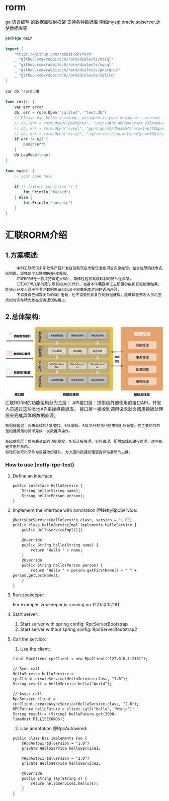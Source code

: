 # rorm
go 语言编写 的数据库映射框架  支持各种数据库 例如mysql,oracle,sqlserver,达梦数据库等
```go
package main

import (
	"https://github.com/rabbitcch/rorm"
	_ "github.com/rabbitcch/rorm/dialects/mssql"
	_ "github.com/rabbitcch/rorm/dialects/mysql"
	_ "github.com/rabbitcch/rorm/dialects/postgres"
	_ "github.com/rabbitcch/rorm/dialects/sqlite"
)

var db *rorm.DB

func init() {
	var err error
	db, err = rorm.Open("sqlite3", "test.db")
	// Please use below username, password as your database's account for the script.
	// db, err = rorm.Open("postgres", "user=gorm dbname=gorm sslmode=disable")
	// db, err = rorm.Open("mysql", "gorm:gorm@/dbname?charset=utf8&parseTime=True")
	// db, err = rorm.Open("mssql", "sqlserver://gorm:LoremIpsum86@localhost:1433?database=gorm")
	if err != nil {
		panic(err)
	}
	db.LogMode(true)
}

func main() {
	// your code here

	if /* failure condition */ {
		fmt.Println("failed")
	} else {
		fmt.Println("success")
	}
}
```
#                                 汇联RORM介绍
## 1.方案概述:
	     中科汇联凭借多年软件产品开发经验和政企大型信息化项目实施经验，结合雄厚的技术底蕴积累，现推出了汇联RORM开发框架。
	     汇联RORM是一款支持自定义SQL、存储过程和高级映射的持久化框架。
	     汇联RORM几乎消除了所有的JDBC代码，也基本不需要手工去设置参数和获取检索结果，能够让开发人员不再关注数据库细节以及不同数据库之间的语法差异，
	     不需要自己编写复杂的SQL语句，也不需要封装复杂的数据底层，能够赋能开发人员将宝贵的时间与精力放在业务逻辑构建上。
## 2.总体架构:
![design](https://raw.githubusercontent.com/rabbitcch/rorm/main/123.png)
	汇联RORM的功能架构分为三层：
	API接口层：提供给外部使用的接口API，开发人员通过这些本地API来操纵数据库。
	接口层一接收到调用请求就会调用数据处理层来完成具体的数据处理。
	
	数据处理层：负责具体的SQL查找、SQL解析、SQL执行和执行结果映射处理等，它主要的目的是根据调用的请求完成一次数据库操作。
	
	基础支撑层：负责最基础的功能支撑，包括连接管理、事务管理、配置加载和缓存处理，这些都是共用的东西，
	将他们抽取出来作为最基础的组件。为上层的数据处理层提供最基础的支撑。
### How to use (netty-rpc-test)
1. Define an interface:
    ```  
    public interface HelloService { 
        String hello(String name); 
        String hello(Person person);
    }
    ```  
2. Implement the interface with annotation @NettyRpcService:
    ```  
    @NettyRpcService(HelloService.class, version = "1.0")
    public class HelloServiceImpl implements HelloService {
        public HelloServiceImpl(){}
	
        @Override
        public String hello(String name) {
            return "Hello " + name;
        }
        @Override
        public String hello(Person person) {
            return "Hello " + person.getFirstName() + " " + person.getLastName();
        }
    }
    ```  
3. Run zookeeper

   For example: zookeeper is running on 127.0.0.1:2181

4. Start server:
   1. Start server with spring config: RpcServerBootstrap
   2. Start server without spring config: RpcServerBootstrap2

5. Call the service:
    1. Use the client:
    ```  
   	final RpcClient rpcClient = new RpcClient("127.0.0.1:2181");
   		
   	// Sync call
   	HelloService helloService = rpcClient.createService(HelloService.class, "1.0");
   	String result = helloService.hello("World");
   		
   	// Async call
   	RpcService client = rpcClient.createAsyncService(HelloService.class, "2.0");
   	RPCFuture helloFuture = client.call("hello", "World");
   	String result = (String) helloFuture.get(3000, TimeUnit.MILLISECONDS);
	``` 
    2. Use annotation @RpcAutowired:
    ``` 
    public class Baz implements Foo {
        @RpcAutowired(version = "1.0")
        private HelloService helloService1;
           
        @RpcAutowired(version = "2.0")
        private HelloService helloService2;
           
        @Override
        public String say(String s) {
            return helloService1.hello(s);
        }
    }
    ``` 
